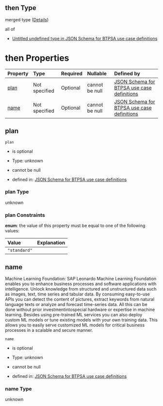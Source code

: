 ## then Type

merged type ([Details](btpsa-usecase-properties-services-items-allof-1-then-allof-56-then.md))

all of

*   [Untitled undefined type in JSON Schema for BTPSA use case definitions](btpsa-usecase-properties-services-items-allof-1-then-allof-56-then-allof-0.md "check type definition")

# then Properties

| Property      | Type          | Required | Nullable       | Defined by                                                                                                                                                                                                            |
| :------------ | :------------ | :------- | :------------- | :-------------------------------------------------------------------------------------------------------------------------------------------------------------------------------------------------------------------- |
| [plan](#plan) | Not specified | Optional | cannot be null | [JSON Schema for BTPSA use case definitions](btpsa-usecase-properties-services-items-allof-1-then-allof-56-then-properties-plan.md "undefined#/properties/services/items/allOf/1/then/allOf/56/then/properties/plan") |
| [name](#name) | Not specified | Optional | cannot be null | [JSON Schema for BTPSA use case definitions](btpsa-usecase-properties-services-items-allof-1-then-allof-56-then-properties-name.md "undefined#/properties/services/items/allOf/1/then/allOf/56/then/properties/name") |

## plan



`plan`

*   is optional

*   Type: unknown

*   cannot be null

*   defined in: [JSON Schema for BTPSA use case definitions](btpsa-usecase-properties-services-items-allof-1-then-allof-56-then-properties-plan.md "undefined#/properties/services/items/allOf/1/then/allOf/56/then/properties/plan")

### plan Type

unknown

### plan Constraints

**enum**: the value of this property must be equal to one of the following values:

| Value        | Explanation |
| :----------- | :---------- |
| `"standard"` |             |

## name

Machine Learning Foundation: SAP Leonardo Machine Learning Foundation enables you to enhance business processes and software applications with intelligence. Unlock knowledge from structured and unstructured data such as images, text, time series and tabular data. By consuming easy-to-use APIs you can detect the content of pictures, extract keywords from natural language texts or analyze and forecast time-series data. All this can be done without prior investmentintospecial hardware or expertise in machine learning. Besides using pre-trained ML services you can also deploy custom ML models or tune existing models with your own training data. This allows you to easily serve customized ML models for critical business processes in a scalable and secure manner.

`name`

*   is optional

*   Type: unknown

*   cannot be null

*   defined in: [JSON Schema for BTPSA use case definitions](btpsa-usecase-properties-services-items-allof-1-then-allof-56-then-properties-name.md "undefined#/properties/services/items/allOf/1/then/allOf/56/then/properties/name")

### name Type

unknown
